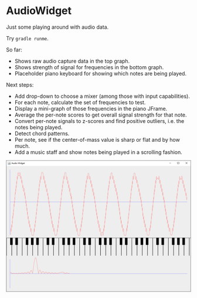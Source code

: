 AudioWidget
===========

Just some playing around with audio data.

Try `gradle runme`.

So far:
* Shows raw audio capture data in the top graph.
* Shows strength of signal for frequencies in the bottom graph.
* Placeholder piano keyboard for showing which notes are being played.

Next steps:
* Add drop-down to choose a mixer (among those with input capabilities).
* For each note, calculate the set of frequencies to test.
* Display a mini-graph of those frequencies in the piano JFrame.
* Average the per-note scores to get overall signal strength for that note.
* Convert per-note signals to z-scores and find positive outliers, i.e. the notes being played.
* Detect chord patterns.
* Per note, see if the center-of-mass value is sharp or flat and by how much.
* Add a music staff and show notes being played in a scrolling fashion.

![Sample Screenshot](screenshot.png)
